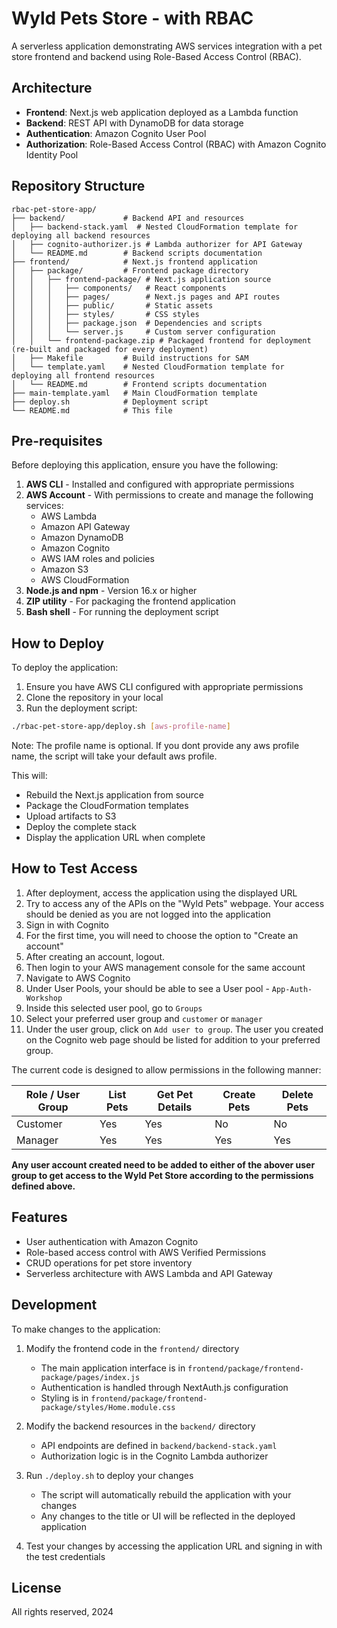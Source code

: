# Wyld Pets Store - with RBAC

A serverless application demonstrating AWS services integration with a pet store frontend and backend using Role-Based Access Control (RBAC).

## Architecture

- **Frontend**: Next.js web application deployed as a Lambda function
- **Backend**: REST API with DynamoDB for data storage
- **Authentication**: Amazon Cognito User Pool
- **Authorization**: Role-Based Access Control (RBAC) with Amazon Cognito Identity Pool

## Repository Structure

```
rbac-pet-store-app/
├── backend/             # Backend API and resources
│   ├── backend-stack.yaml  # Nested CloudFormation template for deploying all backend resources
│   ├── cognito-authorizer.js # Lambda authorizer for API Gateway
│   └── README.md        # Backend scripts documentation
├── frontend/            # Next.js frontend application
│   ├── package/         # Frontend package directory
│   │   ├── frontend-package/ # Next.js application source
│   │   │   ├── components/   # React components
│   │   │   ├── pages/        # Next.js pages and API routes
│   │   │   ├── public/       # Static assets
│   │   │   ├── styles/       # CSS styles
│   │   │   ├── package.json  # Dependencies and scripts
│   │   │   └── server.js     # Custom server configuration
│   │   └── frontend-package.zip # Packaged frontend for deployment (re-built and packaged for every deployment)
│   ├── Makefile         # Build instructions for SAM
│   └── template.yaml    # Nested CloudFormation template for deploying all frontend resources
│   └── README.md        # Frontend scripts documentation
├── main-template.yaml   # Main CloudFormation template
├── deploy.sh            # Deployment script
└── README.md            # This file
```

## Pre-requisites

Before deploying this application, ensure you have the following:

1. **AWS CLI** - Installed and configured with appropriate permissions
2. **AWS Account** - With permissions to create and manage the following services:
   - AWS Lambda
   - Amazon API Gateway
   - Amazon DynamoDB
   - Amazon Cognito
   - AWS IAM roles and policies
   - Amazon S3
   - AWS CloudFormation
3. **Node.js and npm** - Version 16.x or higher
4. **ZIP utility** - For packaging the frontend application
5. **Bash shell** - For running the deployment script

## How to Deploy

To deploy the application:

1. Ensure you have AWS CLI configured with appropriate permissions
2. Clone the repository in your local
3. Run the deployment script:

```bash
./rbac-pet-store-app/deploy.sh [aws-profile-name]
```
Note: The profile name is optional. If you dont provide any aws profile name, the script will take your default aws profile.

This will:
- Rebuild the Next.js application from source
- Package the CloudFormation templates
- Upload artifacts to S3
- Deploy the complete stack
- Display the application URL when complete

## How to Test Access
1. After deployment, access the application using the displayed URL
2. Try to access any of the APIs on the "Wyld Pets" webpage. Your access should be denied as you are not logged into the application
3. Sign in with Cognito 
4. For the first time, you will need to choose the option to "Create an account"
5. After creating an account, logout.
6. Then login to your AWS management console for the same account
7. Navigate to AWS Cognito
8. Under User Pools, your should be able to see a User pool - `App-Auth-Workshop`
9. Inside this selected user pool, go to `Groups`
10. Select your preferred user group and `customer` or `manager`
11. Under the user group, click on `Add user to group`. The user you created on the Cognito web page should be listed for addition to your preferred group.

The current code is designed to allow permissions in the following manner:

| Role / User Group | List Pets | Get Pet Details | Create Pets | Delete Pets |
|------------------|-----------|----------------|-------------|-------------|
| Customer         | Yes       | Yes            | No          | No          |
| Manager          | Yes       | Yes            | Yes         | Yes         |

**Any user account created need to be added to either of the abover user group to get access to the Wyld Pet Store according to the permissions defined above.**

## Features

- User authentication with Amazon Cognito
- Role-based access control with AWS Verified Permissions
- CRUD operations for pet store inventory
- Serverless architecture with AWS Lambda and API Gateway

## Development

To make changes to the application:

1. Modify the frontend code in the `frontend/` directory
   - The main application interface is in `frontend/package/frontend-package/pages/index.js`
   - Authentication is handled through NextAuth.js configuration
   - Styling is in `frontend/package/frontend-package/styles/Home.module.css`

2. Modify the backend resources in the `backend/` directory
   - API endpoints are defined in `backend/backend-stack.yaml`
   - Authorization logic is in the Cognito Lambda authorizer

3. Run `./deploy.sh` to deploy your changes
   - The script will automatically rebuild the application with your changes
   - Any changes to the title or UI will be reflected in the deployed application

4. Test your changes by accessing the application URL and signing in with the test credentials

## License

All rights reserved, 2024